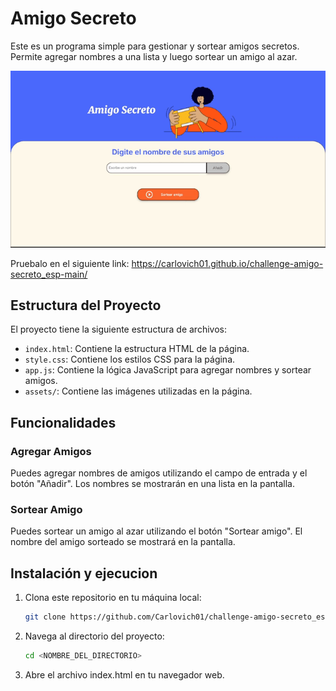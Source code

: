 # Amigo Secreto

Este es un programa simple para gestionar y sortear amigos secretos. Permite agregar nombres a una lista y luego sortear un amigo al azar.

![Demostración](assets/Demostracion.gif)

Pruebalo en el siguiente link: https://carlovich01.github.io/challenge-amigo-secreto_esp-main/

## Estructura del Proyecto

El proyecto tiene la siguiente estructura de archivos:

- `index.html`: Contiene la estructura HTML de la página.
- `style.css`: Contiene los estilos CSS para la página.
- `app.js`: Contiene la lógica JavaScript para agregar nombres y sortear amigos.
- `assets/`: Contiene las imágenes utilizadas en la página.

## Funcionalidades

### Agregar Amigos

Puedes agregar nombres de amigos utilizando el campo de entrada y el botón "Añadir". Los nombres se mostrarán en una lista en la pantalla.

### Sortear Amigo

Puedes sortear un amigo al azar utilizando el botón "Sortear amigo". El nombre del amigo sorteado se mostrará en la pantalla.

## Instalación y ejecucion

1. Clona este repositorio en tu máquina local:
    ```sh
    git clone https://github.com/Carlovich01/challenge-amigo-secreto_esp-main.git
    ```
2. Navega al directorio del proyecto:
    ```sh
    cd <NOMBRE_DEL_DIRECTORIO>
    ```
3. Abre el archivo index.html en tu navegador web.



